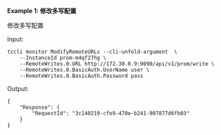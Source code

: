 **Example 1: 修改多写配置**

修改多写配置

Input: 

```
tccli monitor ModifyRemoteURLs --cli-unfold-argument  \
    --InstanceId prom-m4qf27hg \
    --RemoteWrites.0.URL http://172.30.0.9:9090/api/v1/prom/write \
    --RemoteWrites.0.BasicAuth.UserName user \
    --RemoteWrites.0.BasicAuth.Password pass
```

Output: 
```
{
    "Response": {
        "RequestId": "3c140219-cfe9-470e-b241-907877d6fb03"
    }
}
```

